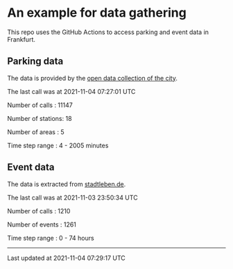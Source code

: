 # An example for data gathering

This repo uses the GitHub Actions to access parking and event data in Frankfurt.

## Parking data
The data is provided by the [open data collection of the city](https://www.offenedaten.frankfurt.de/).

The last call was at 2021-11-04 07:27:01 UTC

Number of calls   : 11147

Number of stations:    18

Number of areas   :     5

Time step range   :     4 -  2005 minutes


## Event data
The data is extracted from [stadtleben.de](https://stadtleben.de/frankfurt/).

The last call was at 2021-11-03 23:50:34 UTC

Number of calls   : 1210

Number of events  : 1261

Time step range   :    0 -   74 hours


----

Last updated at 2021-11-04 07:29:17 UTC
